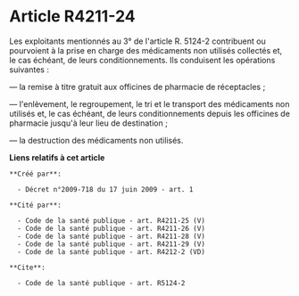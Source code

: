 # Article R4211-24

Les exploitants mentionnés au 3° de l'article R. 5124-2 contribuent ou pourvoient à la prise en charge des médicaments non
utilisés collectés et, le cas échéant, de leurs conditionnements. Ils conduisent les opérations suivantes : 

― la remise à titre gratuit aux officines de pharmacie de réceptacles ; 

― l'enlèvement, le regroupement, le tri et le transport des médicaments non utilisés et, le cas échéant, de leurs
conditionnements depuis les officines de pharmacie jusqu'à leur lieu de destination ; 

― la destruction des médicaments non utilisés.

**Liens relatifs à cet article**

	**Créé par**:

	  - Décret n°2009-718 du 17 juin 2009 - art. 1

	**Cité par**:

	  - Code de la santé publique - art. R4211-25 (V)
	  - Code de la santé publique - art. R4211-26 (V)
	  - Code de la santé publique - art. R4211-28 (V)
	  - Code de la santé publique - art. R4211-29 (V)
	  - Code de la santé publique - art. R4212-2 (VD)

	**Cite**:

	  - Code de la santé publique - art. R5124-2

